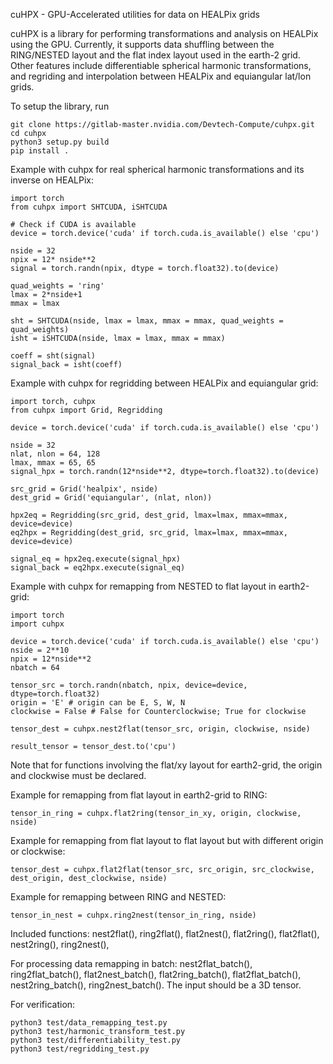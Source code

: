 cuHPX - GPU-Accelerated utilities for data on HEALPix grids

cuHPX is a library for performing transformations and analysis on HEALPix using the GPU. Currently, it supports data shuffling between the RING/NESTED layout and the flat index layout used in the earth-2 grid. Other features include differentiable spherical harmonic transformations, and regriding and interpolation between HEALPix and equiangular lat/lon grids.

To setup the library, run

    git clone https://gitlab-master.nvidia.com/Devtech-Compute/cuhpx.git
    cd cuhpx
    python3 setup.py build
    pip install .

Example with cuhpx for real spherical harmonic transformations and its inverse on HEALPix:
    
    import torch
    from cuhpx import SHTCUDA, iSHTCUDA

    # Check if CUDA is available
    device = torch.device('cuda' if torch.cuda.is_available() else 'cpu')

    nside = 32
    npix = 12* nside**2
    signal = torch.randn(npix, dtype = torch.float32).to(device)

    quad_weights = 'ring'
    lmax = 2*nside+1
    mmax = lmax

    sht = SHTCUDA(nside, lmax = lmax, mmax = mmax, quad_weights = quad_weights)
    isht = iSHTCUDA(nside, lmax = lmax, mmax = mmax)

    coeff = sht(signal)
    signal_back = isht(coeff)

Example with cuhpx for regridding between HEALPix and equiangular grid:

    import torch, cuhpx
    from cuhpx import Grid, Regridding

    device = torch.device('cuda' if torch.cuda.is_available() else 'cpu')

    nside = 32
    nlat, nlon = 64, 128
    lmax, mmax = 65, 65 
    signal_hpx = torch.randn(12*nside**2, dtype=torch.float32).to(device)

    src_grid = Grid('healpix', nside)
    dest_grid = Grid('equiangular', (nlat, nlon))

    hpx2eq = Regridding(src_grid, dest_grid, lmax=lmax, mmax=mmax, device=device)
    eq2hpx = Regridding(dest_grid, src_grid, lmax=lmax, mmax=mmax, device=device)

    signal_eq = hpx2eq.execute(signal_hpx)
    signal_back = eq2hpx.execute(signal_eq)    

Example with cuhpx for remapping from NESTED to flat layout in earth2-grid:

    import torch
    import cuhpx

    device = torch.device('cuda' if torch.cuda.is_available() else 'cpu')
    nside = 2**10
    npix = 12*nside**2
    nbatch = 64

    tensor_src = torch.randn(nbatch, npix, device=device, dtype=torch.float32)
    origin = 'E' # origin can be E, S, W, N
    clockwise = False # False for Counterclockwise; True for clockwise

    tensor_dest = cuhpx.nest2flat(tensor_src, origin, clockwise, nside)

    result_tensor = tensor_dest.to('cpu')

Note that for functions involving the flat/xy layout for earth2-grid, the origin and clockwise must be declared.

Example for remapping from flat layout in earth2-grid to RING:

    tensor_in_ring = cuhpx.flat2ring(tensor_in_xy, origin, clockwise, nside)

Example for remapping from flat layout to flat layout but with different origin or clockwise:

    tensor_dest = cuhpx.flat2flat(tensor_src, src_origin, src_clockwise, dest_origin, dest_clockwise, nside)

Example for remapping between RING and NESTED:

    tensor_in_nest = cuhpx.ring2nest(tensor_in_ring, nside)

Included functions: nest2flat(), ring2flat(), flat2nest(), flat2ring(), flat2flat(), nest2ring(), ring2nest(), 

For processing data remapping in batch: nest2flat_batch(), ring2flat_batch(), flat2nest_batch(), flat2ring_batch(), flat2flat_batch(), nest2ring_batch(), ring2nest_batch(). The input should be a 3D tensor.

For verification:

    python3 test/data_remapping_test.py
    python3 test/harmonic_transform_test.py
    python3 test/differentiability_test.py
    python3 test/regridding_test.py

